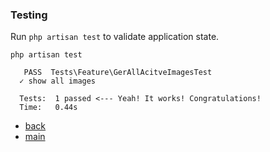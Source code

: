 ### Testing

Run `php artisan test` to validate application state.
```
php artisan test

   PASS  Tests\Feature\GerAllAcitveImagesTest
  ✓ show all images

  Tests:  1 passed <--- Yeah! It works! Congratulations!
  Time:   0.44s

```

- [back](https://github.com/vkquant/12man/docs)
- [main](https://github.com/vkquant/12man)
